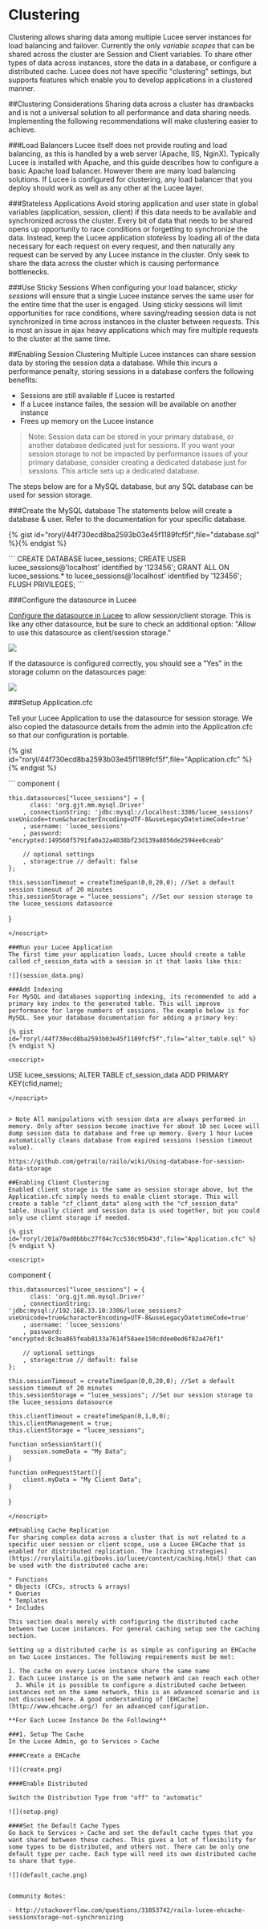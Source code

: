 # Clustering
Clustering allows sharing data among multiple Lucee server instances for load balancing and failover. Currently the only *variable scopes* that can be shared across the cluster are Session and Client variables. To share other types of data across instances, store the data in a database, or configure a distributed cache. Lucee does not have specific "clustering" settings, but supports features which enable you to develop applications in a clustered manner.

##Clustering Considerations
Sharing data across a cluster has drawbacks and is not a universal solution to all performance and data sharing needs. Implementing the following recommendations will make clustering easier to achieve.

###Load Balancers
Lucee itself does not provide routing and load balancing, as this is handled by a web server (Apache, IIS, NginX). Typically Lucee is installed with Apache, and this guide describes how to configure a basic Apache load balancer. However there are many load balancing solutions. If Lucee is configured for clustering, any load balancer that you deploy should work as well as any other at the Lucee layer.

###Stateless Applications
Avoid storing application and user state in global variables (application, session, client) if this data needs to be available and synchronized across the cluster. Every bit of data that needs to be shared opens up opportunity to race conditions or forgetting to synchronize the data. Instead, keep the Lucee application *stateless* by loading all of the data necessary for each request on every request, and then naturally any request can be served by any Lucee instance in the cluster. Only seek to share the data across the cluster which is causing performance bottlenecks.

###Use Sticky Sessions
When configuring your load balancer, *sticky sessions* will ensure that a single Lucee instance serves the same user for the entire time that the user is engaged. Using sticky sessions will limit opportunities for race conditions, where saving/reading session data is not synchronized in time across instances in the cluster between requests. This is most an issue in ajax heavy applications which may fire multiple requests to the cluster at the same time.


##Enabling Session Clustering
Multiple Lucee instances can share session data by storing the session data a database. While this incurs a performance penalty, storing sessions in a database confers the following benefits: 

* Sessions are still available if Lucee is restarted
* If a Lucee instance failes, the session will be available on another instance
* Frees up memory on the Lucee instance

>Note: Session data can be stored in your primary database, or another database dedicated just for sessions. If you want your session storage to not be impacted by performance issues of your primary database, consider creating a dedicated database just for sessions. This article sets up a dedicated database.

The steps below are for a MySQL database, but any SQL database can be used for session storage. 

###Create the MySQL database
The statements below will create a database & user. Refer to the documentation for your specific database.

{% gist id="roryl/44f730ecd8ba2593b03e45f1189fcf5f",file="database.sql" %}{% endgist %}

<noscript>
```
CREATE DATABASE lucee_sessions;
CREATE USER lucee_sessions@'localhost' identified by '123456';
GRANT ALL ON lucee_sessions.* to lucee_sessions@'localhost' identified by '123456';
FLUSH PRIVILEGES;
```
</noscript>

###Configure the datasource in Lucee

[Configure the datasource in Lucee](https://rorylaitila.gitbooks.io/lucee/content/sqlrdbms.html) to allow session/client storage. This is like any other datasource, but be sure to check an additional option: "Allow to use this datasource as client/session storage."

![](allow_storage.png)

If the datasource is configured correctly, you should see a "Yes" in the storage column on the datasources page:

![](storage_yes.png)

###Setup Application.cfc

Tell your Lucee Application to use the datasource for session storage. We also copied the datasource details from the admin into the Application.cfc so that our configuration is portable. 

{% gist id="roryl/44f730ecd8ba2593b03e45f1189fcf5f",file="Application.cfc" %}{% endgist %}

<noscript>
```
component {

	this.datasources["lucee_sessions"] = {
		  class: 'org.gjt.mm.mysql.Driver'
		, connectionString: 'jdbc:mysql://localhost:3306/lucee_sessions?useUnicode=true&characterEncoding=UTF-8&useLegacyDatetimeCode=true'
		, username: 'lucee_sessions'
		, password: "encrypted:149560f5791fa0a32a4038bf23d139a8056de2594ee6ceab"
		
		// optional settings
		, storage:true // default: false
	};

	this.sessionTimeout = createTimeSpan(0,0,20,0); //Set a default session timeout of 20 minutes
	this.sessionStorage = "lucee_sessions"; //Set our session storage to the lucee_sessions datasource
}
```
</noscript>

###Run your Lucee Application
The first time your application loads, Lucee should create a table called cf_session_data with a session in it that looks like this:

![](session_data.png)

###Add Indexing
For MySQL and databases supporting indexing, its recommended to add a primary key index to the generated table. This will improve performance for large numbers of sessions. The example below is for MySQL. See your database documentation for adding a primary key:

{% gist id="roryl/44f730ecd8ba2593b03e45f1189fcf5f",file="alter_table.sql" %}{% endgist %}

<noscript>
```
USE lucee_sessions;
ALTER TABLE cf_session_data ADD PRIMARY KEY(cfid,name);
```
</noscript>


> Note All manipulations with session data are always performed in memory. Only after session become inactive for about 10 sec Lucee will dump session data to database and free up memory. Every 1 hour Lucee automatically cleans database from expired sessions (session timeout value).

https://github.com/getrailo/railo/wiki/Using-database-for-session-data-storage

##Enabling Client Clustering
Enabled client storage is the same as session storage above, but the Application.cfc simply needs to enable client storage. This will create a table "cf_client_data" along with the "cf_session_data" table. Usually client and session data is used together, but you could only use client storage if needed. 

{% gist id="roryl/201a70ad0bbbc27f84c7cc538c95b43d",file="Application.cfc" %}{% endgist %}

<noscript>
```
component {

	this.datasources["lucee_sessions"] = {
		  class: 'org.gjt.mm.mysql.Driver'
		, connectionString: 'jdbc:mysql://192.168.33.10:3306/lucee_sessions?useUnicode=true&characterEncoding=UTF-8&useLegacyDatetimeCode=true'
		, username: 'lucee_sessions'
		, password: "encrypted:8c3ea865feab8133a7614f58aee150cddee0ed6f82a476f1"
		
		// optional settings
		, storage:true // default: false
	};

	this.sessionTimeout = createTimeSpan(0,0,20,0); //Set a default session timeout of 20 minutes
	this.sessionStorage = "lucee_sessions"; //Set our session storage to the lucee_sessions datasource

	this.clientTimeout = createTimeSpan(0,1,0,0);
	this.clientManagement = true;
	this.clientStorage = "lucee_sessions";

	function onSessionStart(){
		session.someData = "My Data";
	}

	function onRequestStart(){
		client.myData = "My Client Data";
	}
}
```
</noscript>

##Enabling Cache Replication
For sharing complex data across a cluster that is not related to a specific user session or client scope, use a Lucee EHCache that is enabled for distributed replication. The [caching strategies](https://rorylaitila.gitbooks.io/lucee/content/caching.html) that can be used with the distributed cache are:

* Functions
* Objects (CFCs, structs & arrays)
* Queries
* Templates
* Includes

This section deals merely with configuring the distributed cache between two Lucee instances. For general caching setup see the caching section.

Setting up a distributed cache is as simple as configuring an EHCache on two Lucee instances. The following requirements must be met:

1. The cache on every Lucee instance share the same name
2. Each Lucee instance is on the same network and can reach each other
  3. While it is possible to configure a distributed cache between instances not on the same network, this is an advanced scenario and is not discussed here. A good understanding of [EHCache](http://www.ehcache.org/) for an advanced configuration.

**For Each Lucee Instance Do the Following**

###1. Setup The Cache
In the Lucee Admin, go to Services > Cache

####Create a EHCache

![](create.png)

####Enable Distributed

Switch the Distribution Type from "off" to "automatic"

![](setup.png)

####Set the Default Cache Types
Go back to Services > Cache and set the default cache types that you want shared between these caches. This gives a lot of flexibility for some types to be distributed, and others not. There can be only one default type per cache. Each type will need its own distributed cache to share that type. 

![](default_cache.png)


Community Notes:

- http://stackoverflow.com/questions/31053742/railo-lucee-ehcache-sessionstorage-not-synchronizing